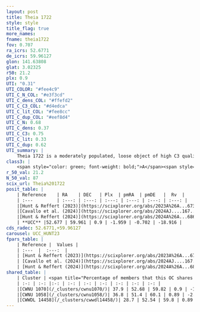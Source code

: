 ```yaml
---
layout: post
title: Theia 1722
style: style
title_flag: true
more_names: 
fname: theia1722
fov: 0.707
ra_icrs: 52.6771
de_icrs: 59.96127
glon: 141.63808
glat: 3.02325
r50: 21.2
plx: 0.9
UTI: "0.31"
UTI_COLOR: "#fee4c9"
UTI_C_N_COL: "#e3f3cd"
UTI_C_dens_COL: "#ffefd2"
UTI_C_C3_COL: "#d4edca"
UTI_C_lit_COL: "#fee8cc"
UTI_C_dup_COL: "#eef8d4"
UTI_C_N: 0.68
UTI_C_dens: 0.37
UTI_C_C3: 0.75
UTI_C_lit: 0.33
UTI_C_dup: 0.62
UTI_summary: |
    Theia 1722 is a moderately populated, loose object of high C3 quality. It was recently reported in the literature.<br><br>This is likely a unique object, which shares a moderate percentage of members with at least one previously reported entry.
class3: |
    <span style="color: green; font-weight: bold;">A</span><span style="color: #FFC300; font-weight: bold;">B</span>
r_50_val: 21.2
N_50_val: 87
scix_url: Theia%201722
posit_table: |
    | Reference    | RA    | DEC   | Plx  | pmRA  | pmDE   |  Rv  |
    | :---         | :---: | :---: | :---: | :---: | :---: | :---: |
    |[Hunt & Reffert (2023)](https://scixplorer.org/abs/2023A%26A...673A.114H) | 52.933 | 60.133 | 0.905 | -1.957 | -0.755 | -11.598 |
    |[Cavallo et al. (2024)](https://scixplorer.org/abs/2024AJ....167...12C) | 52.146 | 59.832 | 0.902 | -- | -- | -- |
    |[Hunt & Reffert (2024)](https://scixplorer.org/abs/2024A%26A...686A..42H) | 52.933 | 60.133 | 0.905 | -1.957 | -0.755 | -11.598 |
    | **UCC** |52.677 | 59.961 | 0.9 | -1.959 | -0.702 | -18.916 | 
cds_radec: 52.6771,+59.96127
carousel: UCC_HUNT23
fpars_table: |
    | Reference |  Values |
    | :---  |  :---:  |
    | [Hunt & Reffert (2023)](https://scixplorer.org/abs/2023A%26A...673A.114H) | `AV50=1.59, diffAV50=2.424, MOD50=10.118, logAge50=7.164` |
    | [Cavallo et al. (2024)](https://scixplorer.org/abs/2024AJ....167...12C) | `AV50=1.78, dMod50=10.27, logAge50=6.93, [Fe/H]50=0.03` |
    | [Hunt & Reffert (2024)](https://scixplorer.org/abs/2024A%26A...686A..42H) | `MassJ=333.548` |
shared_table: |
    | Cluster | <span title="Percentage of members that this OC shares with the ones listed">%</span>   | RA   | DEC   | Plx   | pmRA  | pmDE  | Rv | UTI |
    | :-: | :-: |:-: | :-: | :-: | :-: | :-: | :-: | :-: |
    |[CWNU 1070](/_clusters/cwnu1070/)| 37.9 | 52.68 | 59.82 | 0.9 | -1.96 | -0.75 | -27.48 |0.29 |
    |[CWNU 1058](/_clusters/cwnu1058/)| 36.8 | 51.4 | 60.1 | 0.89 | -2.06 | -0.73 | -9.57 |0.35 |
    |[CWWDL 14458](/_clusters/cwwdl14458/)| 28.7 | 52.54 | 59.8 | 0.89 | -2.01 | -0.75 | -10.74 |0.05 |
---
```

